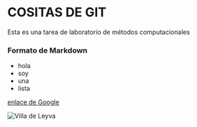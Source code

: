 # COSITAS DE GIT
Esta es una tarea de laboratorio de métodos computacionales 

### Formato de Markdown 

* hola
* soy 
* una 
* lista

[enlace de Google](https://www.google.com/)

![Villa de Leyva](https://upload.wikimedia.org/wikipedia/commons/thumb/4/40/Panor%C3%A1mica_de_Villa_de_Leyva.jpg/1024px-Panor%C3%A1mica_de_Villa_de_Leyva.jpg)
